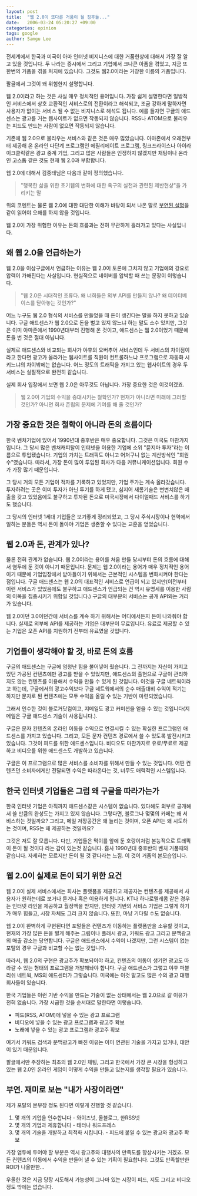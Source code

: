 ```yaml
---
layout: post
title:  "웹 2.0이 또다른 거품이 될 징후들..."
date:   2006-03-24 05:20:27 +09:00
categories: opinion
tags: google
author: Samgu Lee
---
```

전세계에서 한국과 미국이 아마 인터넷 비지니스에 대한 거품현상에 대해서 가장 잘 알고 있을 것입니다. 두 나라는 증시에서 그리고 기업에서 크나큰 아픔을 겪었고, 지금 또한번의 거품을 겪을 처지에 있습니다. 그것도 웹2.0이라는 거창한 이름의 거품입니다.

팔글에서 그것이 왜 위험한지 설명합니다.

웹 2.0이라고 하는 것은 사실 매우 정치적인 용어입니다. 가장 쉽게 설명한다면 일방적인 서비스에서 상호 교환적인 서비스로의 전환이라고 해석되고, 조금 강하게 말하자면 사용자가 없이는 서비스 될 수 없는 비지니스로 해석도 됩니다. 예를 들자면 구글의 애드센스는 광고를 거는 웹사이트가 없으면 작동되지 않습니다. RSS나 ATOM으로 불리우는 피드도 만드는 사람이 없으면 작동되지 않습니다.

기존에 웹 2.0으로 불리우는 서비스와 같은 것은 매우 많았습니다. 아마존에서 오래전부터 제공해 온 온라인 다단계 프로그램인 에필리에이트 프로그램, 링크프라이스나 아이라이크클릭같은 광고 중계 기업, 그리고 많은 사람들은 인정하지 않겠지만 채팅이나 온라인 고스톱 같은 것도 현재 웹 2.0과 부합합니다.

웹 2.0에 대해서 김중태님은 다음과 같이 정의했습니다.

> "행복한 삶을 위한 초기웹의 변화에 대한 욕구의 실천과 관련된 제반현상"을 가리키는 말

위의 코멘트는 물론 웹 2.0에 대한 대단한 이해가 바탕이 되서 나온 말로 [부연된 설명](http://www.dal.co.kr/blog/2006/01/sw1501.html)을 같이 읽어야 오해를 하지 않을 것입니다.

웹 2.0이 가장 위험한 이유는 돈의 흐름과는 전혀 무관하게 흘러가고 있다는 사실입니다.

## 왜 웹 2.0을 언급하는가

웹 2.0을 이삼구글에서 언급하는 이유는 웹 2.0이 토론에 그치지 않고 기업에의 강요로 압력이 가해진다는 사실입니다. 현실적으로 네이버를 압박할 때 쓰는 문장이 이렇습니다.

> "웹 2.0은 시대적인 조류다. 왜 너희들은 외부 API를 만들지 않나? 왜 데이터베이스를 닫아놓는 것인가?"

어느 누구도 웹 2.0 형식의 서비스를 만들었을 때 돈이 생긴다는 말을 하지 못하고 있습니다. 구글 애드센스가 웹 2.0으로 돈을 벌고 있지 않느냐 하는 말도 소수 있지만, 그것은 이미 아마존에서 1990년대부터 진행해 온 것이고, 애드센스는 웹 2.0이었기 때문에 돈을 번 것은 절대 아닙니다.

실제로 애드센스와 비교되는 회사가 야후의 오버추어 서비스인데 두 서비스의 차이점이라고 한다면 광고가 올라가는 웹사이트를 직원이 컨트롤하느냐 프로그램으로 자동화 시키느냐의 차이밖에는 없습니다. 어느 정도의 트래픽을 가지고 있는 웹사이트의 경우 두 서비스는 실질적으로 완전히 같습니다.

실제 회사 입장에서 보면 웹 2.0은 아무것도 아닙니다. 가장 중요한 것은 이것이겠죠.

> 웹 2.0이 기업의 수익을 증대시키는 철학인가? 현재가 아니라면 미래에 그러할 것인가? 아니면 회사 존립의 문제에 기여를 해 줄 것인가?

## 가장 중요한 것은 철학이 아니라 돈의 흐름이다

한국 벤처기업에 있어서 1990년대 중후반은 매우 중요합니다. 그것은 미국도 마찬가지입니다. 그 당시 많은 벤처캐피탈이 인터넷을 이용한 기업에 소위 "묻지마 투자"라는 이름으로 투입됐습니다. 기업의 가치는 트래픽도 아니고 어처구니 없는 계산방식인 "회원수"였습니다. 따라서, 가장 돈이 많이 투입된 회사가 다음 커뮤니케이션입니다. 회원 수가 가장 많기 때문입니다.

그 당시 거의 모든 기업이 적자를 기록하고 있었지만, 기업 주가는 계속 올라갔습니다. 투자하려는 곳은 이미 투자가 아닌 투기를 하게 됐고, 심지어 새롬기술은 변변치않은 매출을 갖고 있었음에도 불구하고 투자된 돈으로 미국시장에서 다이얼패드 서비스를 하기도 했습니다.

그 당시의 인터넷 1세대 기업들은 보기좋게 정리되었고, 그 당시 주식시장이나 현역에서 일하는 분들은 역시 돈이 돌아야 기업은 생존할 수 있다는 교훈을 얻었습니다.

## 웹 2.0과 돈, 관계가 있나?

물론 전혀 관계가 없습니다. 웹 2.0이라는 용어를 처음 만들 당시부터 돈의 흐름에 대해서 염두에 둔 것이 아니기 때문입니다. 문제는 웹 2.0이라는 용어가 매우 정치적인 용어이기 때문에 기업입장에서 받아들이기 위해서는 근본적인 시스템을 변화시켜야 한다는 점입니다. 구글 애드센스는 웹 2.0의 대표적인 서비스로 언급이 되고 있지만(이전부터 이런 서비스가 있었음에도 불구하고 애드센스가 언급되는 건 역시 유명세를 이용한 사람의 이목을 집중시키기 위함일 것입니다.) 구글의 대부분의 서비스는 공개 API와는 거리가 있습니다.

웹 2.0이던 3.0이던간에 서비스를 계속 하기 위해서는 어디에서든지 돈이 나와줘야 합니다. 실제로 외부에 API를 제공하는 기업은 대부분이 무료입니다. 유료로 제공할 수 있는 기업은 오픈 API를 지원하기 전부터 유료였을 것입니다.

## 기업들이 생각해야 할 것, 바로 돈의 흐름

구글의 애드센스는 구글에 엄청난 힘을 불어넣어 줬습니다. 그 전까지는 자신이 가지고 있던 가공된 컨텐츠에만 광고를 받을 수 있었지만, 애드센스의 출현으로 구글이 관리하지도 않는 컨텐츠를 이용해서 수익을 만들 수 있게 된 것입니다. 이것을 구글 네트웍이라고 하는데, 구글에서의 광고수익보다 구글 네트웍에서의 순수 매출대비 수익이 적기는 하지만 문자로 된 컨텐츠에는 모두 수익을 올릴 수 있는 기반이 마련되었습니다.

그래서 인수한 것이 블로거닷컴이고, 지메일도 광고 커미션을 얻을 수 있는 것입니다(지메일은 구글 애드센스 기술이 사용됩니다.).

구글은 문자 컨텐츠의 온라인 이동을 수익으로 연결시킬 수 있는 확실한 프로그램인 애드센스를 가지고 있습니다. 그리고, 모든 문자 컨텐츠 경로에서 쓸 수 있도록 발전시키고 있습니다. 그것이 피드를 위한 애드센스입니다. 비디오도 마찬가지로 유료/무료로 제공하고 비디오를 위한 애드센스도 개발하고 있습니다.

구글은 이 프로그램으로 많은 서비스를 소비자를 위해서 만들 수 있는 것입니다. 어떤 컨텐츠던 소비자에게만 전달되면 수익은 따라온다는 것, 너무도 매력적인 시스템입니다.

## 한국 인터넷 기업들은 그럼 왜 구글을 따라가는가

한국 인터넷 기업은 아직까지 애드센스같은 시스템이 없습니다. 있다해도 외부로 공개해서 쓸 만큼의 완성도는 가지고 있지 않습니다. 그렇다면, 블로그나 몇몇의 카페는 왜 서비스하는 것일까요? 그리고, 메일 저장공간은 왜 늘리는 것이며, 오픈 API는 왜 시도하는 것이며, RSS는 왜 제공하는 것일까요?

그것은 저도 잘 모릅니다. 다만, 기업들은 먹이를 앞에 둔 호랑이처럼 본능적으로 트래픽이 돈이 될 것이다 라는 감이 있는것 같습니다. 흡사 1990년대 중후반의 벤처 거품때와 같습니다. 자세히는 모르지만 돈이 될 것 같다라는 느낌. 이 것이 거품의 본모습입니다.

## 웹 2.0이 실제로 돈이 되기 위한 요건

웹 2.0이 실제 서비스에서는 회사는 플랫폼을 제공하고 제공자는 컨텐츠를 제공해서 사용자가 원하는데로 보거나 듣거나 혹은 이용하게 됩니다. KT나 하나로텔레콤 같은 경우는 인터넷 라인을 제공하고 월정액을 받지만, 인터넷 기반의 서비스 기업은 그렇게 하기가 매우 힘들고, 시장 자체도 그리 크지 않습니다. 또한, 마냥 기다릴 수도 없습니다.

웹 2.0이 완벽하게 구현된다면 포털들은 컨텐츠가 이동하는 플랫폼만을 소유할 것이고, 현재의 가장 많은 돈을 벌게 해주는 그림이나 플래시 광고, 키워드 광고 그리고 문맥광고의 매출 감소는 당연합니다. 구글은 애드센스에서 수익이 나겠지만, 그런 시스템이 없는 포탈의 경우 구글과 비교할 수는 없는 것입니다.

따라서, 웹 2.0의 구현은 광고주가 확보되어야 하고, 컨텐츠의 이동이 생기면 광고도 따라갈 수 있는 형태의 프로그램을 개발해놔야 합니다. 구글 애드센스가 그렇고 야후 퍼블리쉬 네트웍, MS의 애드센터가 그렇습니다. 미국에는 이것 말고도 많은 수의 광고 대행회사들이 있습니다.

한국 기업들은 이런 기반 수익을 만드는 기술이 없는 상태에서는 웹 2.0으로 갈 이유가 전혀 없습니다. 가장 시급한 것을 순서대로 말한다면 이렇습니다.

* 피드(RSS, ATOM)에 넣을 수 있는 광고 프로그램
* 비디오에 넣을 수 있는 광고 프로그램과 광고주 확보
* 노래에 넣을 수 있는 광고 프로그램과 광고주 확보

여기서 키워드 검색과 문맥광고가 빠진 이유는 이미 연관된 기술을 가지고 있거나, 대안이 있기 때문입니다.

팔글에서만 주장하는 최초의 웹 2.0인 채팅, 그리고 한국에서 가장 큰 시장을 형성하고 있는 웹 2.0인 온라인 게임이 어떻게 수익을 만들고 있는지를 생각할 필요가 있습니다.

## 부연. 재미로 보는 "내가 사장이라면"

제가 포탈의 본부장 정도 된다면 이렇게 진행할 것 같습니다.

1. 몇 개의 기업을 인수합니다 - 와이즈넛, 올블로그, 한RSS넷
2. 몇 개의 기업과 제휴합니다 - 태터나 워드프레스
3. 몇 개의 기술을 개발하고 최적화 시킵니다. - 피드에 붙일 수 있는 광고와 광고주 확보

가장 염두에 두어야 할 부분은 역시 광고주와 대행사의 만족도를 향상시키는 거겠죠. 모든 컨텐츠의 이동에서 수익을 만들어 낼 수 있는 기획이 필요합니다. 그것도 만족할만한 ROI가 나올만한...

우울한 것은 지금 당장 시도해서 가능성이 그나마 있는 시장이 피드, 지도 그리고 비디오 정도 밖에는 없습니다.
